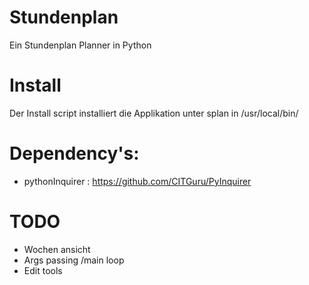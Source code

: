 # Stundenplan
Ein Stundenplan Planner in Python

# Install
Der Install script installiert die Applikation unter splan in /usr/local/bin/

# Dependency's:
- pythonInquirer : https://github.com/CITGuru/PyInquirer

# TODO
- Wochen ansicht
- Args passing /main loop
- Edit tools
